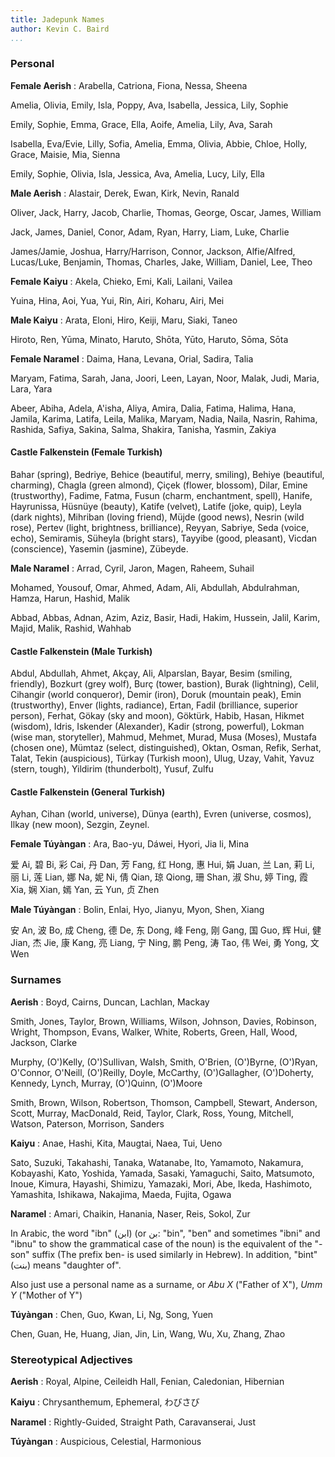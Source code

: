 ```yaml
---
title: Jadepunk Names
author: Kevin C. Baird
...
```


### Personal

**Female Aerish**
: Arabella, Catriona, Fiona, Nessa, Sheena

Amelia, Olivia, Emily, Isla, Poppy, Ava, Isabella, Jessica, Lily, Sophie

Emily, Sophie, Emma, Grace, Ella, Aoife, Amelia, Lily, Ava, Sarah

Isabella, Eva/Evie, Lilly, Sofia, Amelia, Emma, Olivia, Abbie, Chloe, Holly,
Grace, Maisie, Mia, Sienna

Emily, Sophie, Olivia, Isla, Jessica, Ava, Amelia, Lucy, Lily, Ella

**Male Aerish**
: Alastair, Derek, Ewan, Kirk, Nevin, Ranald

Oliver, Jack, Harry, Jacob, Charlie, Thomas, George, Oscar, James, William

Jack, James, Daniel, Conor, Adam, Ryan, Harry, Liam, Luke, Charlie

James/Jamie, Joshua, Harry/Harrison, Connor, Jackson, Alfie/Alfred, Lucas/Luke,
Benjamin, Thomas, Charles, Jake, William, Daniel, Lee, Theo

**Female Kaiyu**
: Akela, Chieko, Emi, Kali, Lailani, Vailea

Yuina, Hina, Aoi, Yua, Yui, Rin, Airi, Koharu, Airi, Mei

**Male Kaiyu**
: Arata, Eloni, Hiro, Keiji, Maru, Siaki, Taneo

Hiroto, Ren, Yūma, Minato, Haruto, Shōta, Yūto, Haruto, Sōma, Sōta

**Female Naramel**
: Daima, Hana, Levana, Orial, Sadira, Talia

Maryam, Fatima, Sarah, Jana, Joori, Leen, Layan, Noor, Malak, Judi, Maria, Lara, Yara

Abeer, Abiha, Adela, A'isha, Aliya, Amira, Dalia, Fatima, Halima, Hana, Jamila, Karima,
Latifa, Leila, Malika, Maryam, Nadia, Naila, Nasrin, Rahima, Rashida, Safiya, Sakina,
Salma, Shakira, Tanisha, Yasmin, Zakiya

#### Castle Falkenstein (Female Turkish)

Bahar (spring), Bedriye, Behice (beautiful, merry, smiling), Behiye (beautiful, charming),
Chagla (green almond), Çiçek (flower, blossom), Dilar, Emine (trustworthy), Fadime, Fatma,
Fusun (charm, enchantment, spell), Hanife, Hayrunissa, Hüsnüye (beauty), Katife (velvet),
Latife (joke, quip), Leyla (dark nights), Mihriban (loving friend), Müjde (good news),
Nesrin (wild rose), Pertev (light, brightness, brilliance), Reyyan, Sabriye, Seda (voice, echo),
Semiramis, Süheyla (bright stars), Tayyibe (good, pleasant), Vicdan (conscience), Yasemin (jasmine),
Zübeyde.

**Male Naramel**
: Arrad, Cyril, Jaron, Magen, Raheem, Suhail

Mohamed, Yousouf, Omar, Ahmed, Adam, Ali, Abdullah, Abdulrahman, Hamza, Harun, Hashid, Malik

Abbad, Abbas, Adnan, Azim, Aziz, Basir, Hadi, Hakim, Hussein, Jalil, Karim, Majid, Malik, Rashid, Wahhab

#### Castle Falkenstein (Male Turkish)

Abdul, Abdullah, Ahmet, Akçay, Ali, Alparslan, Bayar, Besim (smiling, friendly), Bozkurt
(grey wolf), Burç (tower, bastion), Burak (lightning), Celil, Cihangir (world conqueror),
Demir (iron), Doruk (mountain peak), Emin (trustworthy), Enver (lights, radiance), Ertan,
Fadil (brilliance, superior person), Ferhat, Gökay (sky and moon), Göktürk, Habib, Hasan,
Hikmet (wisdom), Idris, Iskender (Alexander), Kadir (strong, powerful), Lokman (wise man,
storyteller), Mahmud, Mehmet, Murad, Musa (Moses), Mustafa (chosen one), Mümtaz (select,
distinguished), Oktan, Osman, Refik, Serhat, Talat, Tekin (auspicious), Türkay (Turkish
moon), Ulug, Uzay, Vahit, Yavuz (stern, tough), Yildirim (thunderbolt), Yusuf, Zulfu

#### Castle Falkenstein (General Turkish)

Ayhan, Cihan (world, universe), Dünya (earth), Evren (universe, cosmos), Ilkay (new moon), Sezgin, Zeynel.

**Female Túyàngan**
: Ara, Bao-yu, Dáwei, Hyori, Jia li, Mina

爱 Ai, 碧 Bi, 彩 Cai, 丹 Dan, 芳 Fang, 红 Hong, 惠 Hui, 娟 Juan, 兰 Lan, 莉 Li, 丽 Li,
莲 Lian, 娜 Na, 妮 Ni, 倩 Qian, 琼 Qiong, 珊 Shan, 淑 Shu, 婷 Ting, 霞 Xia, 娴 Xian,
嫣 Yan, 云 Yun, 贞 Zhen

**Male Túyàngan**
: Bolin, Enlai, Hyo, Jianyu, Myon, Shen, Xiang

安 An, 波 Bo, 成 Cheng, 德 De, 东 Dong, 峰 Feng, 刚 Gang, 国 Guo, 辉 Hui, 健 Jian,
杰 Jie, 康 Kang, 亮 Liang, 宁 Ning, 鹏 Peng, 涛 Tao, 伟 Wei, 勇 Yong, 文 Wen

### Surnames

**Aerish**
: Boyd, Cairns, Duncan, Lachlan, Mackay

Smith, Jones, Taylor, Brown, Williams, Wilson, Johnson, Davies, Robinson, Wright,
Thompson, Evans, Walker, White, Roberts, Green, Hall, Wood, Jackson, Clarke

Murphy, (O')Kelly, (O')Sullivan, Walsh, Smith, O'Brien, (O')Byrne, (O')Ryan,
O'Connor, O'Neill, (O')Reilly, Doyle, McCarthy, (O')Gallagher, (O')Doherty,
Kennedy, Lynch, Murray, (O')Quinn, (O')Moore

Smith, Brown, Wilson, Robertson, Thomson, Campbell, Stewart, Anderson, Scott,
Murray, MacDonald, Reid, Taylor, Clark, Ross, Young, Mitchell, Watson, Paterson,
Morrison, Sanders

**Kaiyu**
: Anae, Hashi, Kita, Maugtai, Naea, Tui, Ueno

Sato, Suzuki, Takahashi, Tanaka, Watanabe, Ito, Yamamoto, Nakamura, Kobayashi,
Kato, Yoshida, Yamada, Sasaki, Yamaguchi, Saito, Matsumoto, Inoue, Kimura,
Hayashi, Shimizu, Yamazaki, Mori, Abe, Ikeda, Hashimoto, Yamashita, Ishikawa,
Nakajima, Maeda, Fujita, Ogawa

**Naramel**
: Amari, Chaikin, Hanania, Naser, Reis, Sokol, Zur

In Arabic, the word "ibn" (ابن) (or بن: "bin", "ben" and sometimes "ibni" and
"ibnu" to show the grammatical case of the noun) is the equivalent of the "-son"
suffix (The prefix ben- is used similarly in Hebrew).
In addition, "bint" (بنت) means "daughter of".

Also just use a personal name as a surname, or
_Abu X_ ("Father of X"), _Umm Y_ ("Mother of Y")

**Túyàngan**
: Chen, Guo, Kwan, Li, Ng, Song, Yuen

Chen, Guan, He, Huang, Jian, Jin, Lin, Wang, Wu, Xu, Zhang, Zhao

### Stereotypical Adjectives

**Aerish**
: Royal, Alpine, Ceileidh Hall, Fenian, Caledonian, Hibernian

**Kaiyu**
: Chrysanthemum, Ephemeral, わびさび

**Naramel**
: Rightly-Guided, Straight Path, Caravanserai, Just

**Túyàngan**
: Auspicious, Celestial, Harmonious

